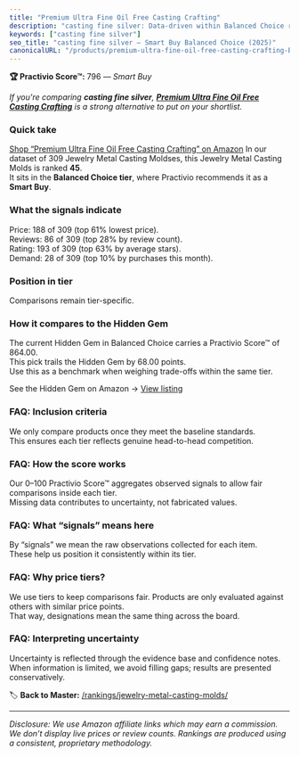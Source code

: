 ```yaml
---
title: "Premium Ultra Fine Oil Free Casting Crafting"
description: "casting fine silver: Data-driven within Balanced Choice ranking using the Practivio Score™. Positioned by quality, value, demand, findability, momentum."
keywords: ["casting fine silver"]
seo_title: "casting fine silver — Smart Buy Balanced Choice (2025)"
canonicalURL: "/products/premium-ultra-fine-oil-free-casting-crafting-B0DJCYM85W/"
---
```


**🏆 Practivio Score™:** 796 — _Smart Buy_


*If you're comparing **casting fine silver**, **[Premium Ultra Fine Oil Free Casting Crafting](https://www.amazon.com/dp/B0DJCYM85W?tag=practivio-20)** is a strong alternative to put on your shortlist.*
### Quick take
[Shop “Premium Ultra Fine Oil Free Casting Crafting” on Amazon](https://www.amazon.com/dp/B0DJCYM85W?tag=practivio-20)
In our dataset of 309 Jewelry Metal Casting Moldses, this Jewelry Metal Casting Molds is ranked **45**.  
It sits in the **Balanced Choice tier**, where Practivio recommends it as a **Smart Buy**.

### What the signals indicate
Price: 188 of 309 (top 61% lowest price).  
Reviews: 86 of 309 (top 28% by review count).  
Rating: 193 of 309 (top 63% by average stars).  
Demand: 28 of 309 (top 10% by purchases this month).

### Position in tier
Comparisons remain tier-specific.

### How it compares to the Hidden Gem
The current Hidden Gem in Balanced Choice carries a Practivio Score™ of 864.00.  
This pick trails the Hidden Gem by 68.00 points.  
Use this as a benchmark when weighing trade-offs within the same tier.  

See the Hidden Gem on Amazon → [View listing](https://www.amazon.com/dp/B08YRPCC6J?tag=practivio-20)

### FAQ: Inclusion criteria
We only compare products once they meet the baseline standards.  
This ensures each tier reflects genuine head-to-head competition.

### FAQ: How the score works
Our 0–100 Practivio Score™ aggregates observed signals to allow fair comparisons inside each tier.  
Missing data contributes to uncertainty, not fabricated values.

### FAQ: What “signals” means here
By “signals” we mean the raw observations collected for each item.  
These help us position it consistently within its tier.

### FAQ: Why price tiers?
We use tiers to keep comparisons fair. Products are only evaluated against others with similar price points.  
That way, designations mean the same thing across the board.

### FAQ: Interpreting uncertainty
Uncertainty is reflected through the evidence base and confidence notes.  
When information is limited, we avoid filling gaps; results are presented conservatively.


🏷️ **Back to Master:** [/rankings/jewelry-metal-casting-molds/](/rankings/jewelry-metal-casting-molds/)

---
_Disclosure: We use Amazon affiliate links which may earn a commission. We don’t display live prices or review counts. Rankings are produced using a consistent, proprietary methodology._
